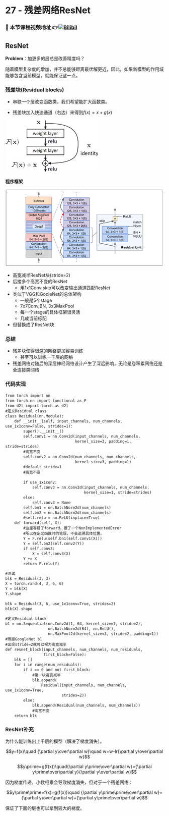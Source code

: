# 27 - 残差网络ResNet

### 🎦 本节课程视频地址 👉[![Bilibil](https://i2.hdslb.com/bfs/archive/300fb344d7e0f1fb18e169c9ed3ecb7af8841143.jpg@640w_400h_100Q_1c.webp)](https://www.bilibili.com/video/BV1bV41177ap)
## ResNet

**Problem**：加更多的层总是改善精度吗？

随着模型复杂度的增加，并不总能够距离最优解更近，因此，如果新模型的作用域能够包含当前模型，就能保证这一点。

### 残差块(Residual blocks)

- 串联一个层改变函数类，我们希望能扩大函数类。

- 残差块加入快速通道（右边）来得到$f(x)=x+g(x)$

![](\Images/Res%20Block.png)

**程序框架**

![](\Images/resnet_arch.png)

- 高宽减半ResNet块(stride=2)
- 后接多个高宽不变的ResNet
  - 用1x1Conv skip可以改变输出通道匹配ResNet
- 类似于VGG和GooleNet的总体架构
  - 一般是5个stage
  - 7x7Conv,BN, 3x3MaxPool
  - 每一个stage的具体框架很灵活
  - 几成当前标配
- 但替换成了ResNet块
  
###  总结

- 残差块使得很深的网络更加容易训练
  - 甚至可以训练一千层的网络
- 残差网络对随后的深层神经网络设计产生了深远影响，无论是卷积累网络还是全连接类网络

### 代码实现

```import torch
from torch import nn
from torch.nn import functional as F
from d2l import torch as d2l
#定义Residual class
class Residual(nn.Module):
    def __init__(self, input_channels, num_channels, use_1x1conv=False, strides=1):
        super().__init__()
        self.conv1 = nn.Conv2d(input_channels, num_channels,
                               kernel_size=3, padding=1, stride=strides)
        #高宽不变
        self.conv2 = nn.Conv2d(num_channels, num_channels,
                               kernel_size=3, padding=1)
        #default_stride=1
        #高宽不变
     
        if use_1x1conv:
            self.conv3 = nn.Conv2d(input_channels, num_channels,
                                   kernel_size=1, stride=strides)
        else:
            self.conv3 = None
        self.bn1 = nn.BatchNorm2d(num_channels)
        self.bn2 = nn.BatchNorm2d(num_channels)
        #self.relu = nn.ReLU(inplace=True)
    def forward(self, X):
        #这里写错了forward，报了一个NonImplementedError
        #所以在定义函数时的笔误，不会追溯具体位置。
        Y = F.relu(self.bn1(self.conv1(X)))
        Y = self.bn2(self.conv2(Y))
        if self.conv3:
            X = self.conv3(X)
        Y += X
        return F.relu(Y)
```
```
#测试
blk = Residual(3, 3)
X = torch.rand(4, 3, 6, 6)
Y = blk(X)
Y.shape

blk = Residual(3, 6, use_1x1conv=True, strides=2)
blk(X).shape
```
```
#定义Residual block
b1 = nn.Sequential(nn.Conv2d(1, 64, kernel_size=7, stride=2),
                   nn.BatchNorm2d(64), nn.ReLU(),
                   nn.MaxPool2d(kernel_size=3, stride=2, padding=1))
#照搬GoogleNet b1
#出现stride=2就可以视为高宽减半
def resnet_block(input_channels, num_channels, num_residuals,
                 first_block=False):
    blk = []
    for i in range(num_residuals):
        if i == 0 and not first_block:
            #第一块高宽减半
            blk.append(
                Residual(input_channels, num_channels, use_1x1conv=True,
                         strides=2))
        else:
            blk.append(Residual(num_channels, num_channels))
            #高宽不变
    return blk
```

### ResNet补充

为什么能训练出上千层的模型（解决了梯度消失）。

$$y=f(x)\quad {\partial y\over\partial w}\quad w=w-lr{\partial y\over\partial w}$$

$$y\prime=g(f(x))\quad{\partial y\prime\over\partial w}={\partial y\prime\over\partial y}{\partial y\over\partial w}$$

因为梯度传递，小数相乘会导致梯度消失，但对于一个残差网络：

$$y\prime\prime=f(x)+g(f(x))\quad {\partial y\prime\prime\over\partial w}={\partial y\over\partial w}+{\partial y\prime\over\partial w}$$

保证了下面的层也可以拿到较大的梯度。



